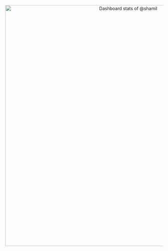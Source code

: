 <!-- Copy-paste in your Readme.md file -->

<a href="https://next.ossinsight.io/widgets/official/compose-user-dashboard-stats?user_id=655447" target="_blank" style="display: block" align="center">
  <picture>
    <source media="(prefers-color-scheme: dark)" srcset="https://next.ossinsight.io/widgets/official/compose-user-dashboard-stats/thumbnail.png?user_id=655447&image_size=auto&color_scheme=dark" width="771" height="auto">
    <img alt="Dashboard stats of @shamil" src="https://next.ossinsight.io/widgets/official/compose-user-dashboard-stats/thumbnail.png?user_id=655447&image_size=auto&color_scheme=light" width="771" height="auto">
  </picture>
</a>

<!-- Made with [OSS Insight](https://ossinsight.io/) -->
